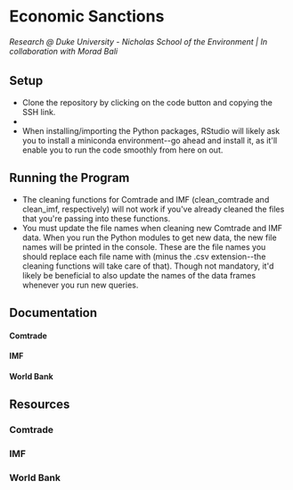 # Economic Sanctions
###### Research @ Duke University - Nicholas School of the Environment | In collaboration with Morad Bali

## Setup
* Clone the repository by clicking on the code button and copying the SSH link.
* 
* When installing/importing the Python packages, RStudio will likely ask you to install a miniconda environment--go ahead and install it, as it'll enable you to run the code smoothly from here on out.

## Running the Program
* The cleaning functions for Comtrade and IMF (clean_comtrade and clean_imf, respectively) will not work if you've already cleaned the files that you're passing into these functions.
* You must update the file names when cleaning new Comtrade and IMF data. When you run the Python modules to get new data, the new file names will be printed in the console. These are the file names you should replace each file name with (minus the .csv extension--the cleaning functions will take care of that). Though not mandatory, it'd likely be beneficial to also update the names of the data frames whenever you run new queries.

## Documentation
#### Comtrade
#### IMF
#### World Bank

## Resources
### Comtrade
### IMF
### World Bank
